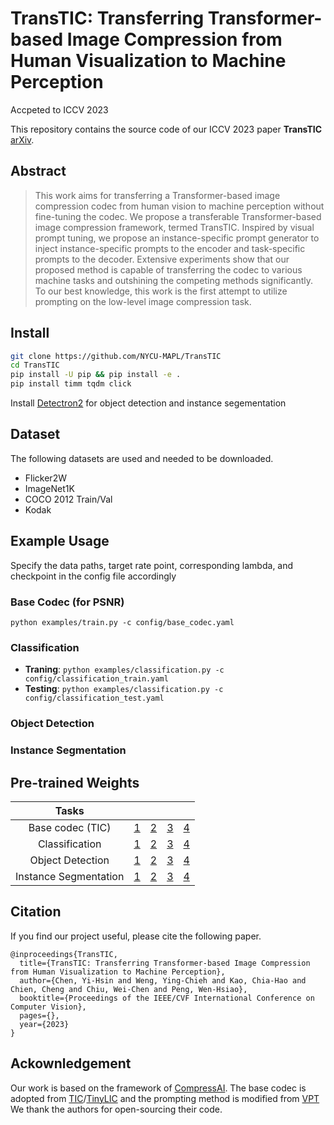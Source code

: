 # TransTIC: Transferring Transformer-based Image Compression from Human Visualization to Machine Perception
Accpeted to ICCV 2023

This repository contains the source code of our ICCV 2023 paper **TransTIC** [arXiv](https://arxiv.org/abs/2306.05085).

## Abstract
>This work aims for transferring a Transformer-based image compression codec from human vision to machine perception without fine-tuning the codec. We propose a transferable Transformer-based image compression framework, termed TransTIC. Inspired by visual prompt tuning, we propose an instance-specific prompt generator to inject instance-specific prompts to the encoder and task-specific prompts to the decoder. Extensive experiments show that our proposed method is capable of transferring the codec to various machine tasks and outshining the competing methods significantly. To our best knowledge, this work is the first attempt to utilize prompting on the low-level image compression task.

## Install

```bash
git clone https://github.com/NYCU-MAPL/TransTIC
cd TransTIC
pip install -U pip && pip install -e .
pip install timm tqdm click
```
Install [Detectron2](https://detectron2.readthedocs.io/en/latest/tutorials/install.html) for object detection and instance segementation

## Dataset
The following datasets are used and needed to be downloaded.
- Flicker2W
- ImageNet1K
- COCO 2012 Train/Val
- Kodak

## Example Usage
Specify the data paths, target rate point, corresponding lambda, and checkpoint in the config file accordingly

### Base Codec (for PSNR)
`python examples/train.py -c config/base_codec.yaml`

### Classification
- **Traning**: `python examples/classification.py -c config/classification_train.yaml`
- **Testing**: `python examples/classification.py -c config/classification_test.yaml`

### Object Detection

### Instance Segmentation

## Pre-trained Weights
|         Tasks         |       |       |       |       |
|:---------------------:|-------|-------|-------|-------|
|     Base codec (TIC)  | [1](http://mapl.nctu.edu.tw/TransTIC_Weights/base_codec_1.pth.tar) | [2](http://mapl.nctu.edu.tw/TransTIC_Weights/base_codec_2.pth.tar) | [3](http://mapl.nctu.edu.tw/TransTIC_Weights/base_codec_3.pth.tar) | [4](http://mapl.nctu.edu.tw/TransTIC_Weights/base_codec_4.pth.tar) |
|     Classification    | [1](http://mapl.nctu.edu.tw/TransTIC_Weights/cls_1.pth.tar) | [2](http://mapl.nctu.edu.tw/TransTIC_Weights/cls_2.pth.tar) | [3](http://mapl.nctu.edu.tw/TransTIC_Weights/cls_3.pth.tar) | [4](http://mapl.nctu.edu.tw/TransTIC_Weights/cls_4.pth.tar) |
|    Object Detection   | [1]() | [2]() | [3]() | [4]() |
| Instance Segmentation | [1]() | [2]() | [3]() | [4]() |

## Citation
If you find our project useful, please cite the following paper.
```
@inproceedings{TransTIC,
  title={TransTIC: Transferring Transformer-based Image Compression from Human Visualization to Machine Perception},
  author={Chen, Yi-Hsin and Weng, Ying-Chieh and Kao, Chia-Hao and Chien, Cheng and Chiu, Wei-Chen and Peng, Wen-Hsiao},
  booktitle={Proceedings of the IEEE/CVF International Conference on Computer Vision},
  pages={},
  year={2023}
}
```

## Ackownledgement
Our work is based on the framework of [CompressAI](https://github.com/InterDigitalInc/CompressAI). The base codec is adopted from [TIC](https://github.com/lumingzzz/TIC)/[TinyLIC](https://github.com/lumingzzz/TinyLIC) and the prompting method is modified from [VPT](https://github.com/KMnP/vpt) We thank the authors for open-sourcing their code.
